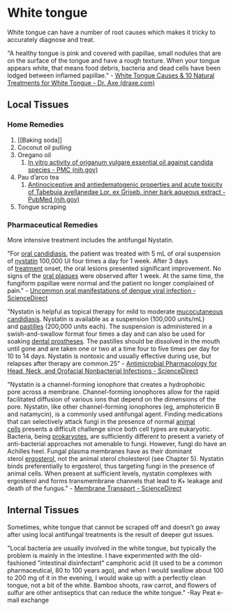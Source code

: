 # White tongue
White tongue can have a number of root causes which makes it tricky to accurately diagnose and treat. 

"A healthy tongue is pink and covered with papillae, small nodules that are on the surface of the tongue and have a rough texture. When your tongue appears white, that means food debris, bacteria and dead cells have been lodged between inflamed papillae." - [White Tongue Causes & 10 Natural Treatments for White Tongue - Dr. Axe (draxe.com)](https://draxe.com/health/white-tongue/)

## Local Tissues

### Home Remedies

1. [[Baking soda]]
2. Coconut oil pulling
3. Oregano oil
	1. [In vitro activity of origanum vulgare essential oil against candida species - PMC (nih.gov)](https://www.ncbi.nlm.nih.gov/pmc/articles/PMC3768597/)
4. Pau d’arco tea
	1. [Antinociceptive and antiedematogenic properties and acute toxicity of Tabebuia avellanedae Lor. ex Griseb. inner bark aqueous extract - PubMed (nih.gov)](https://pubmed.ncbi.nlm.nih.gov/11574048/)
5. Tongue scraping

### Pharmaceutical Remedies

More intensive treatment includes the antifungal Nystatin.

"For [oral candidiasis](https://www.sciencedirect.com/topics/medicine-and-dentistry/oral-candidiasis "Learn more about oral candidiasis from ScienceDirect's AI-generated Topic Pages"), the patient was treated with 5 mL of oral suspension of [nystatin](https://www.sciencedirect.com/topics/medicine-and-dentistry/nystatin "Learn more about nystatin from ScienceDirect's AI-generated Topic Pages") 100,000 UI four times a day for 1 week. After 3 days of [treatment](https://www.sciencedirect.com/topics/medicine-and-dentistry/therapeutic-procedure "Learn more about treatment from ScienceDirect's AI-generated Topic Pages") onset, the oral lesions presented significant improvement. No signs of the [oral plaques](https://www.sciencedirect.com/topics/medicine-and-dentistry/mouth-plaque "Learn more about oral plaques from ScienceDirect's AI-generated Topic Pages") were observed after 1 week. At the same time, the fungiform papillae were normal and the patient no longer complained of pain." - [Uncommon oral manifestations of dengue viral infection - ScienceDirect](https://www.sciencedirect.com/science/article/pii/S1808869416302051?via%3Dihub)

"Nystatin is helpful as topical therapy for mild to moderate [mucocutaneous candidiasis](https://www.sciencedirect.com/topics/medicine-and-dentistry/mucocutaneous-candidiasis "Learn more about mucocutaneous candidiasis from ScienceDirect's AI-generated Topic Pages"). Nystatin is available as a suspension (100,000 units/mL) and [pastilles](https://www.sciencedirect.com/topics/medicine-and-dentistry/pastille "Learn more about pastilles from ScienceDirect's AI-generated Topic Pages") (200,000 units each). The suspension is administered in a swish-and-swallow format four times a day and can also be used for soaking [dental prostheses](https://www.sciencedirect.com/topics/medicine-and-dentistry/dental-prosthesis "Learn more about dental prostheses from ScienceDirect's AI-generated Topic Pages"). The pastilles should be dissolved in the mouth until gone and are taken one or two at a time four to five times per day for 10 to 14 days. Nystatin is nontoxic and usually effective during use, but relapses after therapy are common.25" - [Antimicrobial Pharmacology for Head, Neck, and Orofacial Nonbacterial Infections - ScienceDirect](https://www.sciencedirect.com/science/article/abs/pii/B9780323289450000090)

"Nystatin is a channel-forming ionophore that creates a hydrophobic pore across a membrane. Channel-forming ionophores allow for the rapid facilitated diffusion of various ions that depend on the dimensions of the pore. Nystatin, like other channel-forming ionophores (eg, amphotericin B and natamycin), is a commonly used antifungal agent. Finding medications that can selectively attack fungi in the presence of normal [animal cells](https://www.sciencedirect.com/topics/biochemistry-genetics-and-molecular-biology/animal-cell "Learn more about animal cells from ScienceDirect's AI-generated Topic Pages") presents a difficult challenge since both cell types are eukaryotic. Bacteria, being [prokaryotes](https://www.sciencedirect.com/topics/biochemistry-genetics-and-molecular-biology/prokaryote "Learn more about prokaryotes from ScienceDirect's AI-generated Topic Pages"), are sufficiently different to present a variety of anti-bacterial approaches not amenable to fungi. However, fungi do have an Achilles heel. Fungal plasma membranes have as their dominant sterol [ergosterol](https://www.sciencedirect.com/topics/biochemistry-genetics-and-molecular-biology/ergosterol "Learn more about ergosterol from ScienceDirect's AI-generated Topic Pages"), not the animal sterol cholesterol (see Chapter 5). Nystatin binds preferentially to ergosterol, thus targeting fungi in the presence of animal cells. When present at sufficient levels, nystatin complexes with ergosterol and forms transmembrane channels that lead to K+ leakage and death of the fungus." - [Membrane Transport - ScienceDirect](https://www.sciencedirect.com/science/article/pii/B9780444637727000191)

## Internal Tissues

Sometimes, white tongue that cannot be scraped off and doesn’t go away after using local antifungal treatments is the result of deeper gut issues.

"Local bacteria are usually involved in the white tongue, but typically the problem is mainly in the intestine. I have experimented with the old-fashioned "intestinal disinfectant" camphoric acid (it used to be a common pharmaceutical, 80 to 100 years ago), and when I would swallow about 100 to 200 mg of it in the evening, I would wake up with a perfectly clean tongue, not a bit of the white. Bamboo shoots, raw carrot, and flowers of sulfur are other antiseptics that can reduce the white tongue." -Ray Peat e-mail exchange